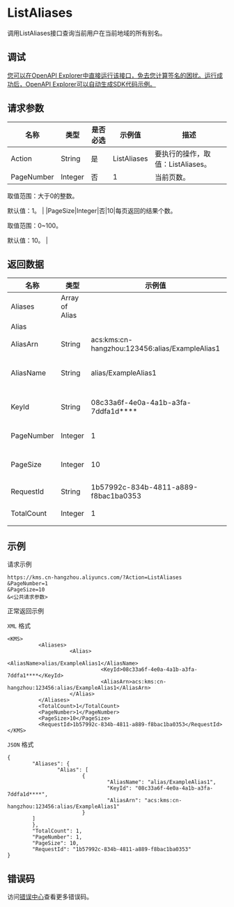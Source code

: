 # ListAliases

调用ListAliases接口查询当前用户在当前地域的所有别名。

## 调试

[您可以在OpenAPI Explorer中直接运行该接口，免去您计算签名的困扰。运行成功后，OpenAPI Explorer可以自动生成SDK代码示例。](https://api.aliyun.com/#product=Kms&api=ListAliases&type=RPC&version=2016-01-20)

## 请求参数

|名称|类型|是否必选|示例值|描述|
|--|--|----|---|--|
|Action|String|是|ListAliases|要执行的操作，取值：ListAliases。 |
|PageNumber|Integer|否|1|当前页数。

 取值范围：大于0的整数。

 默认值：1。 |
|PageSize|Integer|否|10|每页返回的结果个数。

 取值范围：0~100。

 默认值：10。 |

## 返回数据

|名称|类型|示例值|描述|
|--|--|---|--|
|Aliases|Array of Alias| |用户别名。 |
|Alias| | | |
|AliasArn|String|acs:kms:cn-hangzhou:123456:alias/ExampleAlias1|别名的ARN。 |
|AliasName|String|alias/ExampleAlias1|别名的唯一标识符。 |
|KeyId|String|08c33a6f-4e0a-4a1b-a3fa-7ddfa1d\*\*\*\*|别名对应的主密钥（CMK）。 |
|PageNumber|Integer|1|当前页数。 |
|PageSize|Integer|10|每页的返回结果个数。 |
|RequestId|String|1b57992c-834b-4811-a889-f8bac1ba0353|请求ID。 |
|TotalCount|Integer|1|返回的别名总数。 |

## 示例

请求示例

```
https://kms.cn-hangzhou.aliyuncs.com/?Action=ListAliases
&PageNumber=1
&PageSize=10
&<公共请求参数>
```

正常返回示例

`XML` 格式

```
<KMS>
          <Aliases>
                    <Alias>
                              <AliasName>alias/ExampleAlias1</AliasName>
                              <KeyId>08c33a6f-4e0a-4a1b-a3fa-7ddfa1****</KeyId>
                              <AliasArn>acs:kms:cn-hangzhou:123456:alias/ExampleAlias1</AliasArn>
                    </Alias>
          </Aliases>
          <TotalCount>1</TotalCount>
          <PageNumber>1</PageNumber>
          <PageSize>10</PageSize>
          <RequestId>1b57992c-834b-4811-a889-f8bac1ba0353</RequestId>
</KMS>
```

`JSON` 格式

```
{
        "Aliases": {
                "Alias": [
                        {
                                "AliasName": "alias/ExampleAlias1",
                                "KeyId": "08c33a6f-4e0a-4a1b-a3fa-7ddfa1d****",
                                "AliasArn": "acs:kms:cn-hangzhou:123456:alias/ExampleAlias1"
                        }
        ]
        },
        "TotalCount": 1,
        "PageNumber": 1,
        "PageSize": 10,
        "RequestId": "1b57992c-834b-4811-a889-f8bac1ba0353"
}
```

## 错误码

访问[错误中心](https://error-center.aliyun.com/status/product/Kms)查看更多错误码。

